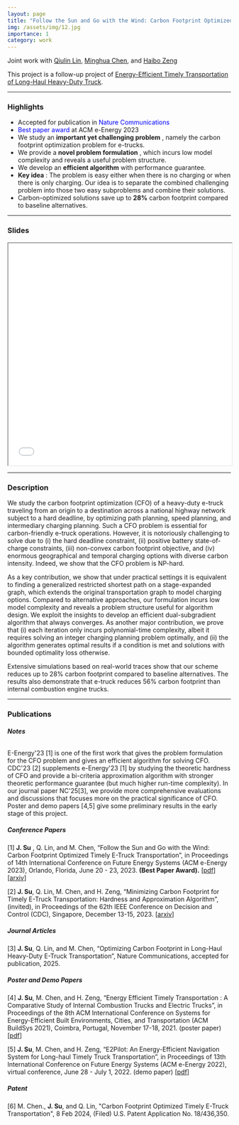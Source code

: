 ```yaml
---
layout: page
title: "Follow the Sun and Go with the Wind: Carbon Footprint Optimized Timely E-Truck Transportation"
img: /assets/img/12.jpg
importance: 1
category: work
---
```

Joint work with [Qiulin Lin](https://lin-qiulin.github.io/), [Minghua Chen](https://www.mhchen.com/), and [Haibo Zeng](https://www.faculty.ece.vt.edu/zeng/index.html)

This project is a follow-up project of [Energy-Efficient Timely Transportation of Long-Haul Heavy-Duty Truck](https://www.mhchen.com/projects/trucking.html).

---
### **Highlights**

- Accepted for publication in <span style="color:blue">Nature Communications</span>
- <span style="color:blue">Best paper award</span> at ACM e-Energy 2023 
- We study an **important yet challenging problem** , namely the carbon footprint optimization problem for e-trucks.
- We provide a **novel problem formulation** , which incurs low model complexity and reveals a useful problem structure.
- We develop an **efficient algorithm** with performance guarantee.
- **Key idea** : The problem is easy either when there is no charging or when there is only charging. Our idea is to separate the combined challenging problem into those two easy subproblems and combine their solutions.
- Carbon-optimized solutions save up to **28%** carbon footprint compared to baseline alternatives.

---

### **Slides**

<iframe  src="{{ '/assets/pdf/cfo.slides.pdf' | relative_url }}" width="100%" height="500">
</iframe>

<!--
<iframe src="https://onedrive.live.com/embed?resid=246D3C20B0FC822F%21350&amp;authkey=!AFe9PhuYTjFYlyE&amp;em=2&amp;wdAr=1.7777777777777777&amp;wdEaaCheck=0" width="100%" height="500px" frameborder="0">这是嵌入 <a target="_blank" href="https://office.com">Microsoft Office</a> 演示文稿，由 <a target="_blank" href="https://office.com/webapps">Office</a> 提供支持。</iframe>
-->
---

### **Description**

We study the carbon footprint optimization (CFO) of a heavy-duty e-truck traveling from an origin to a destination across a national highway network subject to a hard deadline, by optimizing path planning, speed planning, and intermediary charging planning. Such a CFO problem is essential for carbon-friendly e-truck operations. However, it is notoriously challenging to solve due to (i) the hard deadline constraint, (ii) positive battery state-of-charge constraints, (iii) non-convex carbon footprint objective, and (iv) enormous geographical and temporal charging options with diverse carbon intensity. Indeed, we show that the CFO problem is NP-hard. 

As a key contribution, we show that under practical settings it is equivalent to finding a generalized restricted shortest path on a stage-expanded graph, which extends the original transportation graph to model charging options. Compared to alternative approaches, our formulation incurs low model complexity and reveals a problem structure useful for algorithm design. We exploit the insights to develop an efficient dual-subgradient algorithm that always converges. 
As another major contribution, we prove that (i) each iteration only incurs polynomial-time complexity, albeit it requires solving an integer charging planning problem optimally, and (ii) the algorithm generates optimal results if a condition is met and solutions with bounded optimality loss otherwise. 

Extensive simulations based on real-world traces show that our scheme reduces up to 28% carbon footprint compared to baseline alternatives. The results also demonstrate that e-truck reduces 56% carbon footprint than internal combustion engine trucks.


---
### **Publications**
###### **Notes**
E-Energy'23 [1] is one of the first work that gives the problem formulation for the CFO problem and gives an efficient algorithm for solving CFO. CDC'23 [2] supplements e-Energy'23 [1] by studying the theoretic hardness of CFO and provide a bi-criteria approximation algorithm with stronger theoretic performance guarantee (but much higher run-time complexity). 
In our journal paper NC'25[3], we provide more comprehensive evaluations and discussions that focuses more on the practical significance of CFO.
Poster and demo papers [4,5] give some preliminary results in the early stage of this project.


##### **Conference Papers**
[1] **J. Su** , Q. Lin, and M. Chen, “Follow the Sun and Go with the Wind: Carbon Footprint Optimized Timely E-Truck Transportation”, in Proceedings of 14th International Conference on Future Energy Systems (ACM e-Energy 2023), Orlando, Florida, June 20 - 23, 2023. **(Best Paper Award).** [[pdf](https://www.mhchen.com/papers/CFO_eEnergy.23.pdf)] [[arxiv](https://arxiv.org/abs/2305.11912)]

[2] **J. Su**, Q. Lin, M. Chen, and H. Zeng, “Minimizing Carbon Footprint for Timely E-Truck Transportation: Hardness and Approximation Algorithm”, (invited), in Proceedings of the 62th IEEE Conference on Decision and Control (CDC), Singapore, December 13-15, 2023. [[arxiv](https://arxiv.org/abs/2308.09866)]

##### **Journal Articles**
[3] **J. Su**, Q. Lin, and M. Chen, “Optimizing Carbon Footprint in Long-Haul Heavy-Duty E-Truck Transportation”, Nature Communications, accepted for publication, 2025.

##### **Poster and Demo Papers**

[4] **J. Su**, M. Chen, and H. Zeng, “Energy Efficient Timely Transportation : A Comparative Study of Internal Combustion Trucks and Electric Trucks”, in Proceedings of the 8th ACM International Conference on Systems for Energy-Efficient Built Environments, Cities, and Transportation (ACM BuildSys 2021), Coimbra, Portugal, November 17-18, 2021. (poster paper) [<a href="{{ '/assets/pdf/buildsys21.etruck.pdf' | relative_url }}">pdf</a>]

[5] **J. Su**, M. Chen, and H. Zeng, “E2Pilot: An Energy-Efficient Navigation System for Long-haul Timely Truck Transportation”, in Proceedings of 13th International Conference on Future Energy Systems (ACM e-Energy 2022), virtual conference, June 28 - July 1, 2022. (demo paper) [<a href="{{ '/assets/pdf/eenergy22.e2pilot.demo.pdf' | relative_url }}">pdf</a>]

##### **Patent**

[6] M. Chen., **J. Su**, and Q. Lin, "Carbon Footprint Optimized Timely E-Truck Transportation", 8 Feb 2024, (Filed) U.S. Patent Application No. 18/436,350.

